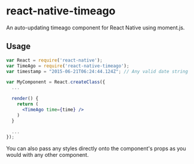 # react-native-timeago

An auto-updating timeago component for React Native using moment.js.

## Usage

```jsx
var React = require('react-native');
var TimeAgo = require('react-native-timeago');
var timestamp = "2015-06-21T06:24:44.124Z"; // Any valid date string

var MyComponent = React.createClass({
  ...

  render() {
    return (
      <TimeAgo time={time} />
    )
  }

  ...
});
```

You can also pass any styles directly onto the component's props as you would with any other component.
